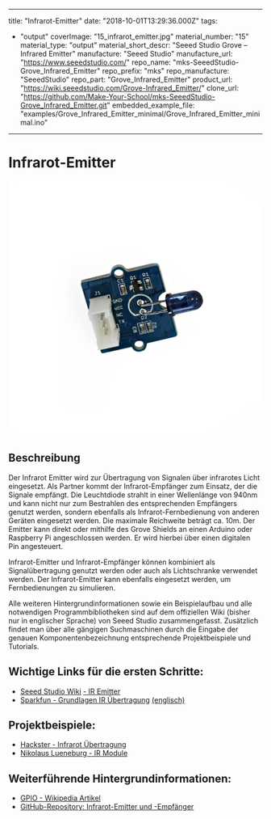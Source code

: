 
---
title: "Infrarot-Emitter"
date: "2018-10-01T13:29:36.000Z"
tags: 
  - "output"
coverImage: "15_infrarot_emitter.jpg"
material_number: "15"
material_type: "output"
material_short_descr: "Seeed Studio Grove – Infrared Emitter"
manufacture: "Seeed Studio"
manufacture_url: "https://www.seeedstudio.com/"
repo_name: "mks-SeeedStudio-Grove_Infrared_Emitter"
repo_prefix: "mks"
repo_manufacture: "SeeedStudio"
repo_part: "Grove_Infrared_Emitter"
product_url: "https://wiki.seeedstudio.com/Grove-Infrared_Emitter/"
clone_url: "https://github.com/Make-Your-School/mks-SeeedStudio-Grove_Infrared_Emitter.git"
embedded_example_file: "examples/Grove_Infrared_Emitter_minimal/Grove_Infrared_Emitter_minimal.ino"
---


# Infrarot-Emitter

![Infrarot-Emitter](./15_infrarot_emitter.jpg)

## Beschreibung
Der Infrarot Emitter wird zur Übertragung von Signalen über infrarotes Licht eingesetzt. Als Partner kommt der Infrarot-Empfänger zum Einsatz, der die Signale empfängt. Die Leuchtdiode strahlt in einer Wellenlänge von 940nm und kann nicht nur zum Bestrahlen des entsprechenden Empfängers genutzt werden, sondern ebenfalls als Infrarot-Fernbedienung von anderen Geräten eingesetzt werden. Die maximale Reichweite beträgt ca. 10m. Der Emitter kann direkt oder mithilfe des Grove Shields an einen Arduino oder Raspberry Pi angeschlossen werden. Er wird hierbei über einen digitalen Pin angesteuert.

Infrarot-Emitter und Infrarot-Empfänger können kombiniert als Signalübertragung genutzt werden oder auch als Lichtschranke verwendet werden. Der Infrarot-Emitter kann ebenfalls eingesetzt werden, um Fernbedienungen zu simulieren.

Alle weiteren Hintergrundinformationen sowie ein Beispielaufbau und alle notwendigen Programmbibliotheken sind auf dem offiziellen Wiki (bisher nur in englischer Sprache) von Seeed Studio zusammengefasst. Zusätzlich findet man über alle gängigen Suchmaschinen durch die Eingabe der genauen Komponentenbezeichnung entsprechende Projektbeispiele und Tutorials.

<!-- infolist -->

<!-- infolists -->
## Wichtige Links für die ersten Schritte:

- [Seeed Studio Wiki](http://wiki.seeedstudio.com/Grove-Infrared_Emitter/) [- IR Emitter](http://wiki.seeedstudio.com/Grove-Infrared_Emitter/)
- [Sparkfun - Grundlagen IR Übertragung](https://learn.sparkfun.com/tutorials/ir-communication/all) [(englisch)](https://learn.sparkfun.com/tutorials/ir-communication/all)

## Projektbeispiele:

- [Hackster - Infrarot Übertragung](https://www.hackster.io/ctroberts/ir-launchpad-to-launchpad-communication-0dd109)
- [Nikolaus Lueneburg - IR Module](https://www.nikolaus-lueneburg.de/2014/10/arduino-infrarot-sende-und-empfangsmodul-teil-1/)

## Weiterführende Hintergrundinformationen:

- [GPIO - Wikipedia Artikel](https://de.wikipedia.org/wiki/Allzweckeingabe/-ausgabe)
- [GitHub-Repository: Infrarot-Emitter und -Empfänger](https://github.com/MakeYourSchool/15-16-Infrarot-Emitter-und-Empfaenger)



